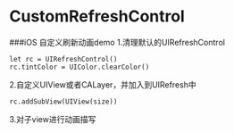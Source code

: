 # CustomRefreshControl

###iOS 自定义刷新动画demo
1.清理默认的UIRefreshControl<br />

    let rc = UIRefreshControl()
    rc.tintColor = UIColor.clearColor()
    
2.自定义UIView或者CALayer，并加入到UIRefresh中<br />

    rc.addSubView(UIView(size))
    
3.对子view进行动画描写<br />
